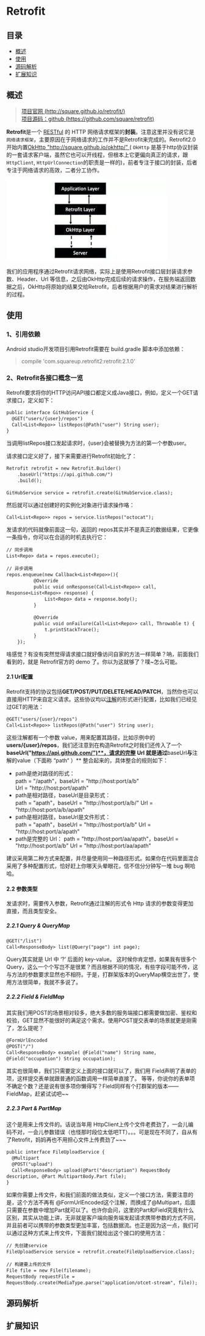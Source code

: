 # Retrofit 

## 目录

+ [概述](#0)
+ [使用](#1)
+ [源码解析](#2)
+ [扩展知识](#3)


<h2 id="0"> 概述 </h2>

> [项目官网 (http://square.github.io/retrofit/)](http://square.github.io/retrofit/)               
  [项目源码：github (https://github.com/square/retrofit)](https://github.com/square/retrofit)

**Retrofit**是一个 [RESTful](http://baike.baidu.com/link?url=diNiB-Mag1_w58m9Ygv1Q_exrnWeIwysrGakOZpcB1gnhiNfqhX-5zUgM6r4lsU2eilk7J7Qcg7EJdXp7K2M8K "RESTful百度百科") 的 HTTP 网络请求框架的**封装**。注意这里并没有说它是`网络请求框架`，主要原因在于网络请求的工作并不是Retrofit来完成的。Retrofit2.0 开始内置[OkHttp "http://square.github.io/okhttp/" ](http://square.github.io/okhttp/)( `OkHttp` 是基于http协议封装的一套请求客户端，虽然它也可以开线程，但根本上它更偏向真正的请求，跟`HttpClient`, `HttpUrlConnection`的职责是一样的)，前者专注于接口的封装，后者专注于网络请求的高效，二者分工协作。

![Retrofit架构图](pictures/pic1.jpg)

我们的应用程序通过Retrofit请求网络，实际上是使用Retrofit接口层封装请求参数、Header、Url 等信息，之后由OkHttp完成后续的请求操作，在服务端返回数据之后，OkHttp将原始的结果交给Retrofit，后者根据用户的需求对结果进行解析的过程。


<h2 id="1"> 使用 </h2>

### 1、引用依赖
Android studio开发项目引用Retrofit需要在 build.gradle 脚本中添加依赖：
> compile 'com.squareup.retrofit2:retrofit:2.1.0'

### 2、Retrofit各接口概念一览

Retrofit要求将你的HTTP访问API接口都定义成Java接口，例如，定义一个GET请求接口，定义如下：
```
public interface GitHubService {
  @GET("users/{user}/repos")
  Call<List<Repo>> listRepos(@Path("user") String user);
}
```
当调用listRepos接口发起请求时，{user}会被替换为方法的第一个参数user。

请求接口定义好了，接下来需要进行Retrofit初始化了：
```
Retrofit retrofit = new Retrofit.Builder()
    .baseUrl("https://api.github.com/")
    .build();

GitHubService service = retrofit.create(GitHubService.class);
```

然后就可以通过创建好的实例化对象进行请求操作咯：
```
Call<List<Repo>> repos = service.listRepos("octocat");
```

发请求的代码就像前面这一句，返回的 repos其实并不是真正的数据结果，它更像一条指令，你可以在合适的时机去执行它：
```
// 同步调用
List<Repo> data = repos.execute();

// 异步调用
repos.enqueue(new Callback<List<Repo>>(){
          @Override
          public void onResponse(Call<List<Repo>> call, Response<List<Repo>> response) {
              List<Repo> data = response.body();
          }
          
          @Override
          public void onFailure(Call<List<Repo>> call, Throwable t) {
              t.printStackTrace();
          }
    });
```
啥感觉？有没有突然觉得请求接口就好像访问自家的方法一样简单？呐，前面我们看到的，就是 Retrofit官方的 demo 了。你以为这就够了？噗~怎么可能。

#### 2.1 Url配置

Retrofit支持的协议包括**GET/POST/PUT/DELETE/HEAD/PATCH**，当然你也可以直接用HTTP来自定义请求。这些协议均以[注解]("http://baike.baidu.com/link?url=sA6pIs6zkD6FWOSnN_AlYauX0OXcCRhN0Nk22G3BrmckOralM9jSOKKKgboKv1gUFA339BnCkh6ikBGZPXkWYa" "注解百度百科")的形式进行配置，比如我们已经见过GET的用法：
```
@GET("users/{user}/repos")
Call<List<Repo>> listRepos(@Path("user") String user);
```
这些注解都有一个参数 value，用来配置其路径，比如示例中的 **users/{user}/repos**，我们还注意到在构造Retrofit之时我们还传入了一个**baseUrl("https://api.github.com/")**，请求的完整 Url 就是通过**baseUrl**与**注解的value（下面称 “path“ ）** 整合起来的，具体整合的规则如下：
* path是绝对路径的形式：  
  path = "/apath"，baseUrl = "http://host:port/a/b"     
  Url = "http://host:port/apath"
* path是相对路径，baseUrl是目录形式：              
  path = "apath"，baseUrl = "http://host:port/a/b/"
  Url = "http://host:port/a/b/apath"
* path是相对路径，baseUrl是文件形式：     
  path = "apath"，baseUrl = "http://host:port/a/b"
  Url = "http://host:port/a/apath"
* path是完整的 Url：
  path = "http://host:port/aa/apath"，baseUrl = "http://host:port/a/b"
  Url = "http://host:port/aa/apath"

建议采用第二种方式来配置，并尽量使用同一种路径形式。如果你在代码里面混合采用了多种配置形式，恰好赶上你哪天头晕眼花，信不信分分钟写一堆 bug 啊哈哈。


#### 2.2 参数类型
发请求时，需要传入参数，Retrofit通过注解的形式令 Http 请求的参数变得更加直接，而且类型安全。

##### 2.2.1 Query & QueryMap
```
@GET("/list")
Call<ResponseBody> list(@Query("page") int page);
```
Query其实就是 Url 中 ‘?’ 后面的 key-value。
这时候你肯定想，如果我有很多个 Query，这么一个个写岂不是很累？而且根据不同的情况，有些字段可能不传，这与方法的参数要求显然也不相符。于是，打群架版本的QueryMap横空出世了，使用方法很简单，我就不多说了。

##### 2.2.2 Field & FieldMap
其实我们用POST的场景相对较多，绝大多数的服务端接口都需要做加密、鉴权和校验，GET显然不能很好的满足这个需求。使用POST提交表单的场景就更是刚需了，怎么提呢？
```
@FormUrlEncoded
@POST("/") 
Call<ResponseBody> example( @Field("name") String name, @Field("occupation") String occupation);
```
其实也很简单，我们只需要定义上面的接口就可以了，我们用 Field声明了表单的项，这样提交表单就跟普通的函数调用一样简单直接了。
等等，你说你的表单项不确定个数？还是说有很多项你懒得写？Field同样有个打群架的版本——FieldMap，赶紧试试吧~~


##### 2.2.3  Part & PartMap
这个是用来上传文件的。话说当年用 HttpClient上传个文件老费劲了，一会儿编码不对，一会儿参数错误（也怪那时段位太低吧TT）。。。可是现在不同了，自从有了Retrofit，妈妈再也不用担心文件上传费劲了~~~
```
public interface FileUploadService {
  @Multipart 
  @POST("upload") 
  Call<ResponseBody> upload(@Part("description") RequestBody description, @Part MultipartBody.Part file); 
}
```
如果你需要上传文件，和我们前面的做法类似，定义一个接口方法，需要注意的是，这个方法不再有 @FormUrlEncoded这个注解，而换成了@Multipart，后面只需要在参数中增加Part就可以了。也许你会问，这里的Part和Field究竟有什么区别，其实从功能上讲，无非就是客户端向服务端发起请求携带参数的方式不同，并且前者可以携带的参数类型更加丰富，包括数据流。也正是因为这一点，我们可以通过这种方式来上传文件，下面我们就给出这个接口的使用方法：
```
// 先创建service
FileUploadService service = retrofit.create(FileUploadService.class);

// 构建要上传的文件
File file = new File(filename);
RequestBody requestFile = RequestBody.create(MediaType.parse("application/otcet-stream", file));
```




<h2 id="2"> 源码解析 </h2>

<h2 id="3"> 扩展知识 </h2>
